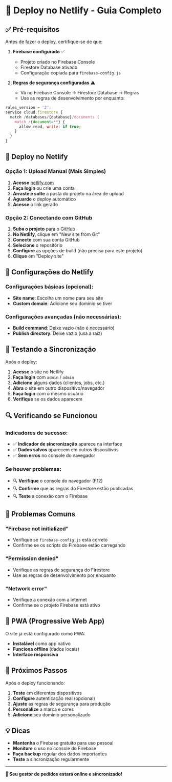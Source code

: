 # 🚀 Deploy no Netlify - Guia Completo

## ✅ Pré-requisitos

Antes de fazer o deploy, certifique-se de que:

1. **Firebase configurado** ✅
   - Projeto criado no Firebase Console
   - Firestore Database ativado
   - Configuração copiada para `firebase-config.js`

2. **Regras de segurança configuradas** ⚠️
   - Vá no Firebase Console → Firestore Database → Regras
   - Use as regras de desenvolvimento por enquanto:

```javascript
rules_version = '2';
service cloud.firestore {
  match /databases/{database}/documents {
    match /{document=**} {
      allow read, write: if true;
    }
  }
}
```

## 🎯 Deploy no Netlify

### Opção 1: Upload Manual (Mais Simples)

1. **Acesse** [netlify.com](https://netlify.com)
2. **Faça login** ou crie uma conta
3. **Arraste e solte** a pasta do projeto na área de upload
4. **Aguarde** o deploy automático
5. **Acesse** o link gerado

### Opção 2: Conectando com GitHub

1. **Suba o projeto** para o GitHub
2. **No Netlify**, clique em "New site from Git"
3. **Conecte** com sua conta GitHub
4. **Selecione** o repositório
5. **Configure** as opções de build (não precisa para este projeto)
6. **Clique** em "Deploy site"

## 🔧 Configurações do Netlify

### Configurações básicas (opcional):
- **Site name**: Escolha um nome para seu site
- **Custom domain**: Adicione seu domínio se tiver

### Configurações avançadas (não necessárias):
- **Build command**: Deixe vazio (não é necessário)
- **Publish directory**: Deixe vazio (usa a raiz)

## 🧪 Testando a Sincronização

Após o deploy:

1. **Acesse** o site no Netlify
2. **Faça login** com `admin` / `admin`
3. **Adicione** alguns dados (clientes, jobs, etc.)
4. **Abra** o site em outro dispositivo/navegador
5. **Faça login** com o mesmo usuário
6. **Verifique** se os dados aparecem

## 🔍 Verificando se Funcionou

### Indicadores de sucesso:
- ✅ **Indicador de sincronização** aparece na interface
- ✅ **Dados salvos** aparecem em outros dispositivos
- ✅ **Sem erros** no console do navegador

### Se houver problemas:
- 🔍 **Verifique** o console do navegador (F12)
- 🔍 **Confirme** que as regras do Firestore estão publicadas
- 🔍 **Teste** a conexão com o Firebase

## 🚨 Problemas Comuns

### "Firebase not initialized"
- Verifique se `firebase-config.js` está correto
- Confirme se os scripts do Firebase estão carregando

### "Permission denied"
- Verifique as regras de segurança do Firestore
- Use as regras de desenvolvimento por enquanto

### "Network error"
- Verifique a conexão com a internet
- Confirme se o projeto Firebase está ativo

## 📱 PWA (Progressive Web App)

O site já está configurado como PWA:
- **Instalável** como app nativo
- **Funciona offline** (dados locais)
- **Interface responsiva**

## 🔄 Próximos Passos

Após o deploy funcionando:

1. **Teste** em diferentes dispositivos
2. **Configure** autenticação real (opcional)
3. **Ajuste** as regras de segurança para produção
4. **Personalize** a marca e cores
5. **Adicione** seu domínio personalizado

## 💡 Dicas

- **Mantenha** o Firebase gratuito para uso pessoal
- **Monitore** o uso no console do Firebase
- **Faça backup** regular dos dados importantes
- **Teste** a sincronização regularmente

---

**🎉 Seu gestor de pedidos estará online e sincronizado!**

